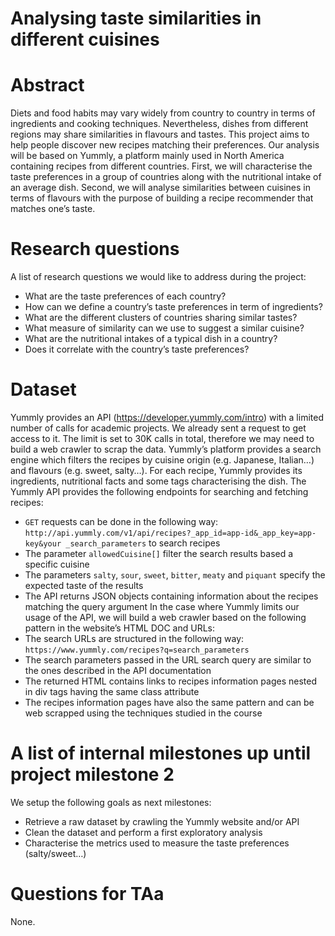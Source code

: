 # Analysing taste similarities in different cuisines

# Abstract
Diets and food habits may vary widely from country to country in terms of ingredients and cooking techniques. Nevertheless, dishes from different regions may share similarities in flavours and tastes. This project aims to help people discover new recipes matching their preferences. Our analysis will be based on Yummly, a platform mainly used in North America containing recipes from different countries. First, we will characterise the taste preferences in a group of countries along with the nutritional intake of an average dish. Second, we will analyse similarities between cuisines in terms of flavours with the purpose of building a recipe recommender that matches one’s taste.

# Research questions
A list of research questions we would like to address during the project:
- What are the taste preferences of each country?
- How can we define a country’s taste preferences in term of ingredients?
- What are the different clusters of countries sharing similar tastes?
- What measure of similarity can we use to suggest a similar cuisine?
- What are the nutritional intakes of a typical dish in a country?
- Does it correlate with the country’s taste preferences?

# Dataset
Yummly provides an API (https://developer.yummly.com/intro) with a limited number of calls for academic projects. We already sent a request to get access to it. The limit is set to 30K calls in total, therefore we may need to build a web crawler to scrap the data.
Yummly’s platform provides a search engine which filters the recipes by cuisine origin (e.g. Japanese, Italian…) and flavours (e.g. sweet, salty…). For each recipe, Yummly provides its ingredients, nutritional facts and some tags characterising the dish.
The Yummly API provides  the following endpoints for searching and fetching recipes:
- `GET` requests can be done in the following way: `http://api.yummly.com/v1/api/recipes?_app_id=app-id&_app_key=app-key&your _search_parameters` to search recipes
- The parameter `allowedCuisine[]` filter the search results based a specific cuisine
- The parameters `salty`, `sour`, `sweet`, `bitter`, `meaty` and `piquant` specify the expected taste of the results
- The API returns JSON objects containing information about the recipes matching the query argument
In the case where Yummly limits our usage of the API, we will build a web crawler based on the following pattern in the website’s HTML DOC and URLs:
- The search URLs are structured in the following way: `https://www.yummly.com/recipes?q=search_parameters`
- The search parameters passed in the URL search query are similar to the ones described in the API documentation
- The returned HTML contains links to recipes information pages nested in div tags having the same class attribute
- The recipes information pages have also the same pattern and can be web scrapped using the techniques studied in the course 

# A list of internal milestones up until project milestone 2
We setup the following goals as next milestones:
- Retrieve a raw dataset by crawling the Yummly website and/or API
- Clean the dataset and perform a first exploratory analysis
- Characterise the metrics used to measure the taste preferences (salty/sweet…)

# Questions for TAa
None.
